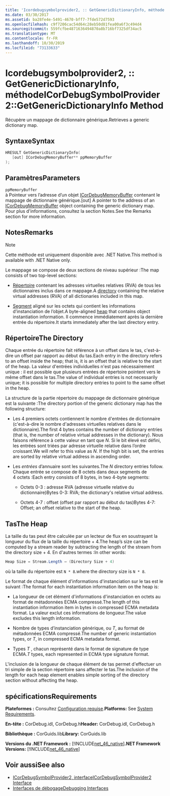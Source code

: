 ```yaml
---
title: 'Icordebugsymbolprovider2, :: GetGenericDictionaryInfo, méthode'
ms.date: 03/30/2017
ms.assetid: ba28fe4e-5491-4670-bff7-7fde572d7593
ms.openlocfilehash: c9f7206cac54d64c28eb50d81fea00a6f3c494d4
ms.sourcegitcommit: 559fcfbe4871636494870a8b716bf7325df34ac5
ms.translationtype: MT
ms.contentlocale: fr-FR
ms.lasthandoff: 10/30/2019
ms.locfileid: "73133633"
---
```

# <a name="icordebugsymbolprovider2getgenericdictionaryinfo-method"></a><span data-ttu-id="50d57-102">Icordebugsymbolprovider2, :: GetGenericDictionaryInfo, méthode</span><span class="sxs-lookup"><span data-stu-id="50d57-102">ICorDebugSymbolProvider2::GetGenericDictionaryInfo Method</span></span>

<span data-ttu-id="50d57-103">Récupère un mappage de dictionnaire générique.</span><span class="sxs-lookup"><span data-stu-id="50d57-103">Retrieves a generic dictionary map.</span></span>

## <a name="syntax"></a><span data-ttu-id="50d57-104">Syntaxe</span><span class="sxs-lookup"><span data-stu-id="50d57-104">Syntax</span></span>

```cpp
HRESULT GetGenericDictionaryInfo(
   [out] ICorDebugMemoryBuffer** ppMemoryBuffer
);
```

## <a name="parameters"></a><span data-ttu-id="50d57-105">Paramètres</span><span class="sxs-lookup"><span data-stu-id="50d57-105">Parameters</span></span>

`ppMemoryBuffer`\
<span data-ttu-id="50d57-106">à Pointeur vers l’adresse d’un objet [ICorDebugMemoryBuffer](../../../../docs/framework/unmanaged-api/debugging/icordebugmemorybuffer-interface.md) contenant le mappage de dictionnaire générique.</span><span class="sxs-lookup"><span data-stu-id="50d57-106">[out] A pointer to the address of an [ICorDebugMemoryBuffer](../../../../docs/framework/unmanaged-api/debugging/icordebugmemorybuffer-interface.md) object containing the generic dictionary map.</span></span> <span data-ttu-id="50d57-107">Pour plus d'informations, consultez la section Notes.</span><span class="sxs-lookup"><span data-stu-id="50d57-107">See the Remarks section for more information.</span></span>

## <a name="remarks"></a><span data-ttu-id="50d57-108">Notes</span><span class="sxs-lookup"><span data-stu-id="50d57-108">Remarks</span></span>

> [!NOTE]
> <span data-ttu-id="50d57-109">Cette méthode est uniquement disponible avec .NET Native.</span><span class="sxs-lookup"><span data-stu-id="50d57-109">This method is available with .NET Native only.</span></span>

<span data-ttu-id="50d57-110">Le mappage se compose de deux sections de niveau supérieur :</span><span class="sxs-lookup"><span data-stu-id="50d57-110">The map consists of two top-level sections:</span></span>

- <span data-ttu-id="50d57-111">[Répertoire](#Directory) contenant les adresses virtuelles relatives (RVA) de tous les dictionnaires inclus dans ce mappage.</span><span class="sxs-lookup"><span data-stu-id="50d57-111">A [directory](#Directory) containing the relative virtual addresses (RVA) of all dictionaries included in this map.</span></span>

- <span data-ttu-id="50d57-112">[Segment](#Heap) aligné sur les octets qui contient les informations d’instanciation de l’objet.</span><span class="sxs-lookup"><span data-stu-id="50d57-112">A byte-aligned [heap](#Heap) that contains object instantiation information.</span></span> <span data-ttu-id="50d57-113">Il commence immédiatement après la dernière entrée du répertoire.</span><span class="sxs-lookup"><span data-stu-id="50d57-113">It starts immediately after the last directory entry.</span></span>

<a name="Directory"></a>

## <a name="the-directory"></a><span data-ttu-id="50d57-114">Répertoire</span><span class="sxs-lookup"><span data-stu-id="50d57-114">The Directory</span></span>

<span data-ttu-id="50d57-115">Chaque entrée du répertoire fait référence à un offset dans le tas, c'est-à-dire un offset par rapport au début du tas.</span><span class="sxs-lookup"><span data-stu-id="50d57-115">Each entry in the directory refers to an offset inside the heap; that is, it is an offset that is relative to the start of the heap.</span></span> <span data-ttu-id="50d57-116">La valeur d'entrées individuelles n'est pas nécessairement unique : il est possible que plusieurs entrées de répertoire pointent vers le même offset dans le tas.</span><span class="sxs-lookup"><span data-stu-id="50d57-116">The value of individual entries is not necessarily unique; it is possible for multiple directory entries to point to the same offset in the heap.</span></span>

<span data-ttu-id="50d57-117">La structure de la partie répertoire du mappage de dictionnaire générique est la suivante :</span><span class="sxs-lookup"><span data-stu-id="50d57-117">The directory portion of the generic dictionary map has the following structure:</span></span>

- <span data-ttu-id="50d57-118">Les 4 premiers octets contiennent le nombre d'entrées de dictionnaire (c'est-à-dire le nombre d'adresses virtuelles relatives dans le dictionnaire).</span><span class="sxs-lookup"><span data-stu-id="50d57-118">The first 4 bytes contains the number of dictionary entries (that is, the number of relative virtual addresses in the dictionary).</span></span> <span data-ttu-id="50d57-119">Nous faisons référence à cette valeur en tant que *N*. Si le bit élevé est défini, les entrées sont triées par adresse virtuelle relative dans l’ordre croissant.</span><span class="sxs-lookup"><span data-stu-id="50d57-119">We will refer to this value as *N*. If the high bit is set, the entries are sorted by relative virtual address in ascending order.</span></span>

- <span data-ttu-id="50d57-120">Les *entrées* d’annuaire sont les suivantes.</span><span class="sxs-lookup"><span data-stu-id="50d57-120">The *N* directory entries follow.</span></span> <span data-ttu-id="50d57-121">Chaque entrée se compose de 8 octets dans deux segments de 4 octets :</span><span class="sxs-lookup"><span data-stu-id="50d57-121">Each entry consists of 8 bytes, in two 4-byte segments:</span></span>

  - <span data-ttu-id="50d57-122">Octets 0-3 : adresse RVA (adresse virtuelle relative du dictionnaire)</span><span class="sxs-lookup"><span data-stu-id="50d57-122">Bytes 0-3: RVA; the dictionary's relative virtual address.</span></span>

  - <span data-ttu-id="50d57-123">Octets 4-7 : offset (offset par rapport au début du tas)</span><span class="sxs-lookup"><span data-stu-id="50d57-123">Bytes 4-7: Offset; an offset relative to the start of the heap.</span></span>

<a name="Heap"></a>

## <a name="the-heap"></a><span data-ttu-id="50d57-124">Tas</span><span class="sxs-lookup"><span data-stu-id="50d57-124">The Heap</span></span>

<span data-ttu-id="50d57-125">La taille du tas peut être calculée par un lecteur de flux en soustrayant la longueur du flux de la taille du répertoire + 4.</span><span class="sxs-lookup"><span data-stu-id="50d57-125">The heap’s size can be computed by a stream reader by subtracting the length of the stream from the directory size + 4.</span></span> <span data-ttu-id="50d57-126">En d'autres termes :</span><span class="sxs-lookup"><span data-stu-id="50d57-126">In other words:</span></span>

```csharp
Heap Size = Stream.Length – (Directory Size + 4)
```

<span data-ttu-id="50d57-127">où la taille du répertoire est `N * 8`.</span><span class="sxs-lookup"><span data-stu-id="50d57-127">where the directory size is `N * 8`.</span></span>

<span data-ttu-id="50d57-128">Le format de chaque élément d'informations d'instanciation sur le tas est le suivant :</span><span class="sxs-lookup"><span data-stu-id="50d57-128">The format for each instantiation information item on the heap is:</span></span>

- <span data-ttu-id="50d57-129">La longueur de cet élément d'informations d'instanciation en octets au format de métadonnées ECMA compressé.</span><span class="sxs-lookup"><span data-stu-id="50d57-129">The length of this instantiation information item in bytes in compressed ECMA metadata format.</span></span> <span data-ttu-id="50d57-130">La valeur exclut ces informations de longueur.</span><span class="sxs-lookup"><span data-stu-id="50d57-130">The value excludes this length information.</span></span>

- <span data-ttu-id="50d57-131">Nombre de types d’instanciation générique, ou *T*, au format de métadonnées ECMA compressé.</span><span class="sxs-lookup"><span data-stu-id="50d57-131">The number of generic instantiation types, or *T*, in compressed ECMA metadata format.</span></span>

- <span data-ttu-id="50d57-132">Types *T* , chacun représenté dans le format de signature de type ECMA.</span><span class="sxs-lookup"><span data-stu-id="50d57-132">*T* types, each represented in ECMA type signature format.</span></span>

<span data-ttu-id="50d57-133">L'inclusion de la longueur de chaque élément de tas permet d'effectuer un tri simple de la section répertoire sans affecter le tas.</span><span class="sxs-lookup"><span data-stu-id="50d57-133">The inclusion of the length for each heap element enables simple sorting of the directory section without affecting the heap.</span></span>

## <a name="requirements"></a><span data-ttu-id="50d57-134">spécifications</span><span class="sxs-lookup"><span data-stu-id="50d57-134">Requirements</span></span>

<span data-ttu-id="50d57-135">**Plateformes :** Consultez [Configuration requise](../../../../docs/framework/get-started/system-requirements.md).</span><span class="sxs-lookup"><span data-stu-id="50d57-135">**Platforms:** See [System Requirements](../../../../docs/framework/get-started/system-requirements.md).</span></span>

<span data-ttu-id="50d57-136">**En-tête :** CorDebug.idl, CorDebug.h</span><span class="sxs-lookup"><span data-stu-id="50d57-136">**Header:** CorDebug.idl, CorDebug.h</span></span>

<span data-ttu-id="50d57-137">**Bibliothèque :** CorGuids.lib</span><span class="sxs-lookup"><span data-stu-id="50d57-137">**Library:** CorGuids.lib</span></span>

<span data-ttu-id="50d57-138">**Versions du .NET Framework :** [!INCLUDE[net_46_native](../../../../includes/net-46-native-md.md)]</span><span class="sxs-lookup"><span data-stu-id="50d57-138">**.NET Framework Versions:** [!INCLUDE[net_46_native](../../../../includes/net-46-native-md.md)]</span></span>

## <a name="see-also"></a><span data-ttu-id="50d57-139">Voir aussi</span><span class="sxs-lookup"><span data-stu-id="50d57-139">See also</span></span>

- [<span data-ttu-id="50d57-140">ICorDebugSymbolProvider2, interface</span><span class="sxs-lookup"><span data-stu-id="50d57-140">ICorDebugSymbolProvider2 Interface</span></span>](../../../../docs/framework/unmanaged-api/debugging/icordebugsymbolprovider2-interface.md)
- [<span data-ttu-id="50d57-141">Interfaces de débogage</span><span class="sxs-lookup"><span data-stu-id="50d57-141">Debugging Interfaces</span></span>](../../../../docs/framework/unmanaged-api/debugging/debugging-interfaces.md)
